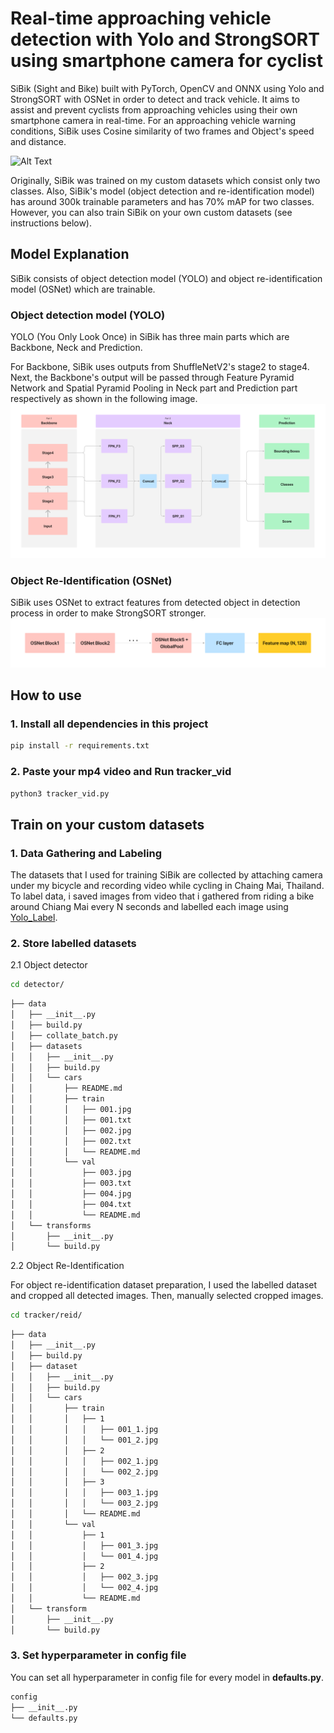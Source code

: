 # Real-time approaching vehicle detection with Yolo and StrongSORT using smartphone camera for cyclist
SiBik (Sight and Bike) built with PyTorch, OpenCV and ONNX using Yolo and StrongSORT with OSNet in order to detect and track vehicle. It aims to assist and prevent cyclists from approaching vehicles using their own smartphone camera in real-time. For an approaching vehicle warning conditions, SiBik uses Cosine similarity of two frames and Object's speed and distance.

![Alt Text](https://github.com/jonaspptawat/SiBik/blob/main/example1.gif)

Originally, SiBik was trained on my custom datasets which consist only two classes. Also, SiBik's model (object detection and re-identification model) has around 300k trainable parameters and has 70% mAP for two classes. However, you can also train SiBik on your own custom datasets (see instructions below).

## Model Explanation
SiBik consists of object detection model (YOLO) and object re-identification model (OSNet) which are trainable.

### Object detection model (YOLO)
YOLO (You Only Look Once) in SiBik has three main parts which are Backbone, Neck and Prediction. 

For Backbone, SiBik uses outputs from ShuffleNetV2's stage2 to stage4. Next, the Backbone's output will be passed through Feature Pyramid Network and Spatial Pyramid Pooling in Neck part and Prediction part respectively as shown in the following image.
![Alt Text](https://github.com/jonaspptawat/SiBik/blob/main/overview_detector.png)

### Object Re-Identification (OSNet)
SiBik uses OSNet to extract features from detected object in detection process in order to make StrongSORT stronger.
![Alt Text](https://github.com/jonaspptawat/SiBik/blob/main/REID_OSNet.png)

## How to use

### 1. Install all dependencies in this project
```bash
pip install -r requirements.txt
```

### 2. Paste your mp4 video and Run tracker_vid
```bash
python3 tracker_vid.py
```

## Train on your custom datasets

### 1. Data Gathering and Labeling
The datasets that I used for training SiBik are collected by attaching camera under my bicycle and recording video while cycling in Chaing Mai, Thailand. To label data, i saved images from video that i gathered from riding a bike around Chiang Mai every N seconds and labelled each image using [Yolo_Label](https://github.com/developer0hye/Yolo_Label).

### 2. Store labelled datasets
2.1 Object detector
```bash
cd detector/
```

```bash
├── data
│   ├── __init__.py
│   ├── build.py
│   ├── collate_batch.py
│   ├── datasets
│   │   ├── __init__.py
│   │   ├── build.py
│   │   └── cars
│   │       ├── README.md
│   │       ├── train
│   │       │   ├── 001.jpg
│   │       │   ├── 001.txt
│   │       │   ├── 002.jpg
│   │       │   ├── 002.txt
│   │       │   └── README.md
│   │       └── val
│   │           ├── 003.jpg
│   │           ├── 003.txt
│   │           ├── 004.jpg
│   │           ├── 004.txt
│   │           └── README.md
│   └── transforms
│       ├── __init__.py
│       └── build.py
```
2.2 Object Re-Identification

For object re-identification dataset preparation, I used the labelled dataset and cropped all detected images. Then, manually selected cropped images.
```bash
cd tracker/reid/
```
```bash
├── data
│   ├── __init__.py
│   ├── build.py
│   ├── dataset
│   │   ├── __init__.py
│   │   ├── build.py
│   │   └── cars
│   │       ├── train
│   │       │   ├── 1
│   │       │   │   ├── 001_1.jpg
│   │       │   │   └── 001_2.jpg
│   │       │   ├── 2
│   │       │   │   ├── 002_1.jpg
│   │       │   │   └── 002_2.jpg
│   │       │   ├── 3
│   │       │   │   ├── 003_1.jpg
│   │       │   │   └── 003_2.jpg
│   │       │   └── README.md
│   │       └── val
│   │           ├── 1
│   │           │   ├── 001_3.jpg
│   │           │   └── 001_4.jpg
│   │           ├── 2
│   │           │   ├── 002_3.jpg
│   │           │   └── 002_4.jpg
│   │           └── README.md
│   └── transform
│       ├── __init__.py
│       └── build.py
```

### 3. Set hyperparameter in config file
You can set all hyperparameter in config file for every model in **defaults.py**.
```bash
config
├── __init__.py
└── defaults.py
```
